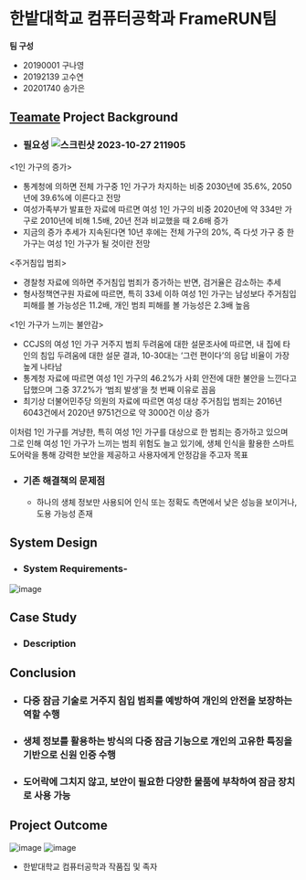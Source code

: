 # 한밭대학교 컴퓨터공학과 FrameRUN팀

**팀 구성**
- 20190001 구나영 
- 20192139 고수연
- 20201740 송가은

## <u>Teamate</u> Project Background
- ### 필요성 ![스크린샷 2023-10-27 211905](https://github.com/HBNU-SWUNIV/come-capstone23-framerun/assets/123061106/5a3119ec-695c-46f2-aede-43e7eabf853c)
<1인 가구의 증가>
  - 통계청에 의하면 전체 가구중 1인 가구가 차지하는 비중 2030년에 35.6%, 2050년에 39.6%에 이른다고 전망
  - 여성가족부가 발표한 자료에 따르면 여성 1인 가구의 비중 2020년에 약 334만 가구로 2010년에 비해 1.5배, 20년 전과 비교했을 때 2.6배 증가
  - 지금의 증가 추세가 지속된다면 10년 후에는 전체 가구의 20%, 즉 다섯 가구 중 한 가구는 여성 1인 가구가 될 것이란 전망

<주거침입 범죄>
  - 경찰청 자료에 의하면 주거침입 범죄가 증가하는 반면, 검거율은 감소하는 추세
  - 형사정책연구원 자료에 따르면, 특히 33세 이하 여성 1인 가구는 남성보다 주거침입 피해를 볼 가능성은 11.2배, 개인 범죄 피해를 볼 가능성은 2.3배 높음
 
<1인 가구가 느끼는 불안감>
  - CCJS의 여성 1인 가구 거주지 범죄 두려움에 대한 설문조사에 따르면, 내 집에 타인의 침입 두려움에 대한 설문 결과, 10-30대는 ‘그런 편이다’의 응답 비율이 가장 높게 나타남
  - 통계청 자료에 따르면 여성 1인 가구의 46.2%가 사회 안전에 대한 불안을 느낀다고 답했으며 그중 37.2%가 ‘범죄 발생’을 첫 번째 이유로 꼽음
  - 최기상 더불어민주당 의원의 자료에 따르면 여성 대상 주거침입 범죄는 2016년 6043건에서 2020년 9751건으로 약 3000건 이상 증가

이처럼 1인 가구를 겨냥한, 특히 여성 1인 가구를 대상으로 한 범죄는 증가하고 있으며 그로 인해 여성 1인 가구가 느끼는 범죄 위험도 늘고 있기에, 생체 인식을 활용한 스마트 도어락을 통해 강력한 보안을 제공하고 사용자에게 안정감을 주고자 목표

- ### 기존 해결책의 문제점
  - 하나의 생체 정보만 사용되어 인식 또는 정확도 측면에서 낮은 성능을 보이거나, 도용 가능성 존재
    
  
## System Design
  - ### System Requirements-
![image](https://github.com/HBNU-SWUNIV/come-capstone23-framerun/assets/127067076/01e96285-1b0b-4815-872c-d6ce53adb6fa)

    
## Case Study
  - ### Description
  
  
## Conclusion
  - ### 다중 잠금 기술로 거주지 침입 범죄를 예방하여 개인의 안전을 보장하는 역할 수행
  - ### 생체 정보를 활용하는 방식의 다중 잠금 기능으로 개인의 고유한 특징을 기반으로 신원 인증 수행
  - ### 도어락에 그치지 않고, 보안이 필요한 다양한 물품에 부착하여 잠금 장치로 사용 가능
  
## Project Outcome

![image](https://github.com/HBNU-SWUNIV/come-capstone23-framerun/assets/127067076/53c7ea66-edfc-4c20-b678-0d94375bdf10)
![image](https://github.com/HBNU-SWUNIV/come-capstone23-framerun/assets/127067076/a9661e83-3ff3-4b63-9153-4e280d959c11)

* 한밭대학교 컴퓨터공학과 작품집 및 족자
